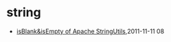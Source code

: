 # string
* [isBlank&isEmpty of Apache StringUtils](/2011/2011-11-11-isblankisempty-of-apache-stringutils),2011-11-11 08
